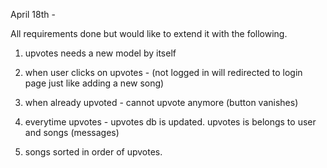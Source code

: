 April 18th -

All requirements done but would like to extend it with the following.

1) upvotes needs a new model by itself

2) when user clicks on upvotes - (not logged in will redirected to login page just like adding a new song)

3) when already upvoted - cannot upvote anymore (button vanishes)

4) everytime upvotes - upvotes db is updated. upvotes is belongs to user and songs (messages)

5) songs sorted in order of upvotes. 




